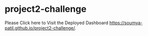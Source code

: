 # project2-challenge

Please Click here to Visit the Deployed Dashboard 
https://soumya-patil.github.io/project2-challenge/.
